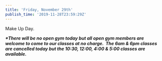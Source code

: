 ```yaml
---
title: 'Friday, November 29th'
publish_time: '2019-11-28T23:59:29Z'
---
```


Make Up Day.

***\*There will be no open gym today but all open gym members are
welcome to come to our classes at no charge.  The 6am & 6pm classes are
cancelled today but the 10:30, 12:00, 4:00 & 5:00 classes are
available.***

